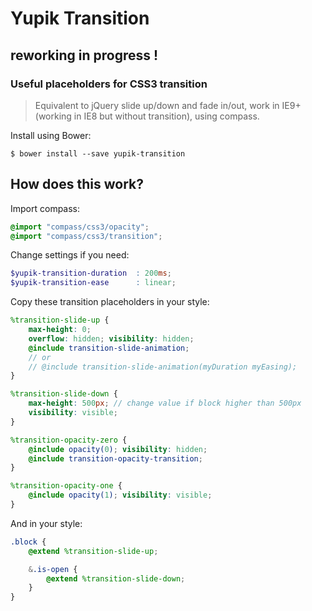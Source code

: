Yupik Transition
================

## reworking in progress !

### Useful placeholders for CSS3 transition

>  Equivalent to jQuery slide up/down and fade in/out, work in IE9+ (working in IE8 but without transition), using compass.

Install using Bower:

    $ bower install --save yupik-transition


How does this work?
-------------------

Import compass:
````scss
@import "compass/css3/opacity";
@import "compass/css3/transition";
````

Change settings if you need:
````scss
$yupik-transition-duration  : 200ms;
$yupik-transition-ease      : linear;
````

Copy these transition placeholders  in your style:
````scss
%transition-slide-up { 
    max-height: 0; 
    overflow: hidden; visibility: hidden;
    @include transition-slide-animation;
    // or
    // @include transition-slide-animation(myDuration myEasing);
}

%transition-slide-down { 
    max-height: 500px; // change value if block higher than 500px
    visibility: visible;
}

%transition-opacity-zero { 
    @include opacity(0); visibility: hidden;
    @include transition-opacity-transition;
}

%transition-opacity-one { 
    @include opacity(1); visibility: visible;
}
````

And in your style:
````scss
.block {
    @extend %transition-slide-up;

    &.is-open {
        @extend %transition-slide-down;
    }
}
````